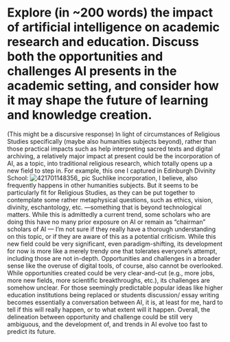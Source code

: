 # Explore (in ~200 words) the impact of artificial intelligence on academic research and education. Discuss both the opportunities and challenges AI presents in the academic setting, and consider how it may shape the future of learning and knowledge creation.
(This might be a discursive response) In light of circumstances of Religious Studies specifically (maybe also humanities subjects beyond), rather than those practical impacts such as help interpreting sacred texts and digital archiving, a relatively major impact at present could be the incorporation of AI, as a topic, into traditional religious research, which totally opens up a new field to step in. For example, this one I captured in Edinburgh Divinity School: 
![421701148356_ pic](https://github.com/xinruixie/CLCV22323/assets/146032222/eee1a471-6e1b-4923-a0c7-fdcf53843418)
Suchlike incorporation, I believe, also frequently happens in other humanities subjects. But it seems to be particularly fit for Religious Studies, as they can be put together to contemplate some rather metaphysical questions, such as ethics, vision, divinity, eschantology, etc. —something that is beyond technological matters. While this is admittedly a current trend, some scholars who are doing this have no many prior exposure on AI or remain as “chairman” scholars of AI — I’m not sure if they really have a thorough understanding on this topic, or if they are aware of this as a potential criticism. While this new field could be very significant, even paradigm-shifting, its development for now is more like a merely trendy one that tolerates everyone’s attempt, including those are not in-depth. Opportunities and challenges in a broader sense like the overuse of digital tools, of course, also cannot be overlooked. While opportunities created could be very clear-and-cut (e.g., more jobs, more new fields, more scientific breakthroughs, etc.), its challenges are somehow unclear. For those seemingly predictable popular ideas like higher education institutions being replaced or students discussion/ essay writing becomes essentially a conversation between AI, it is, at least for me, hard to tell if this will really happen, or to what extent will it happen. Overall, the delineation between opportunity and challenge could be still very ambiguous, and the development of, and trends in AI evolve too fast to predict its future.

